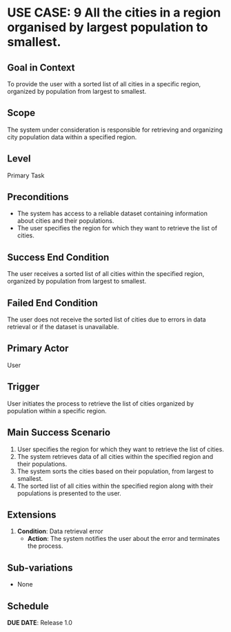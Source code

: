 # USE CASE: 9 All the cities in a region organised by largest population to smallest.

## Goal in Context

To provide the user with a sorted list of all cities in a specific region, organized by population from largest to smallest.

## Scope

The system under consideration is responsible for retrieving and organizing city population data within a specified region.

## Level

Primary Task

## Preconditions

- The system has access to a reliable dataset containing information about cities and their populations.
- The user specifies the region for which they want to retrieve the list of cities.

## Success End Condition

The user receives a sorted list of all cities within the specified region, organized by population from largest to smallest.

## Failed End Condition

The user does not receive the sorted list of cities due to errors in data retrieval or if the dataset is unavailable.

## Primary Actor

User

## Trigger

User initiates the process to retrieve the list of cities organized by population within a specific region.

## Main Success Scenario

1. User specifies the region for which they want to retrieve the list of cities.
2. The system retrieves data of all cities within the specified region and their populations.
3. The system sorts the cities based on their population, from largest to smallest.
4. The sorted list of all cities within the specified region along with their populations is presented to the user.

## Extensions

1. **Condition**: Data retrieval error
   - **Action**: The system notifies the user about the error and terminates the process.

## Sub-variations

- None

## Schedule

**DUE DATE**: Release 1.0
